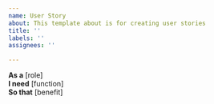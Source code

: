 ```yaml
---
name: User Story
about: This template about is for creating user stories
title: ''
labels: ''
assignees: ''

---
```


**As a** [role]  
 **I need** [function]  
 **So that** [benefit]
